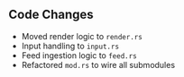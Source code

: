 ## Code Changes

- Moved render logic to `render.rs`
- Input handling to `input.rs`
- Feed ingestion logic to `feed.rs`
- Refactored `mod.rs` to wire all submodules
